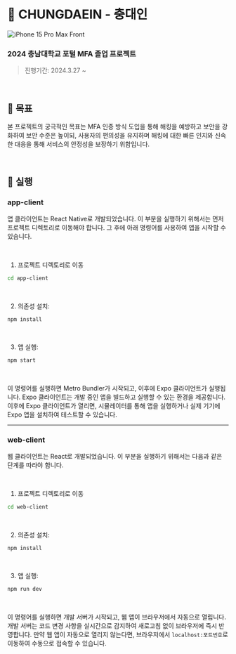 # 🔐 CHUNGDAEIN - 충대인
![iPhone 15 Pro Max Front](https://github.com/CNU-MFA/.github/assets/33623123/e6631833-8bf5-4824-bf23-983b8bd4627c)
### 2024 충남대학교 포털 MFA 졸업 프로젝트
> 진행기간: 2024.3.27 ~

<br />

## 🎯 목표
본 프로젝트의 궁극적인 목표는 MFA 인증 방식 도입을 통해 해킹을 예방하고 보안을 강화하여 보안 수준은 높이되, 사용자의 편의성을 유지하며 해킹에 대한 빠른 인지와 신속한 대응을 통해 서비스의 안정성을 보장하기 위함입니다.

<br />

## 🚀 실행
### app-client
앱 클라이언트는 React Native로 개발되었습니다. 이 부분을 실행하기 위해서는 먼저 프로젝트 디렉토리로 이동해야 합니다. 그 후에 아래 명령어를 사용하여 앱을 시작할 수 있습니다.

<br />

1. 프로젝트 디렉토리로 이동
```bash
cd app-client
```

<br />

2. 의존성 설치:
```bash
npm install
```

<br />

3. 앱 실행:
```bash
npm start
```

<br />

이 명령어를 실행하면 Metro Bundler가 시작되고, 이후에 Expo 클라이언트가 실행됩니다. Expo 클라이언트는 개발 중인 앱을 빌드하고 실행할 수 있는 환경을 제공합니다. 이후에 Expo 클라이언트가 열리면, 시뮬레이터를 통해 앱을 실행하거나 실제 기기에 Expo 앱을 설치하여 테스트할 수 있습니다.

<hr />

### web-client
웹 클라이언트는 React로 개발되었습니다. 이 부분을 실행하기 위해서는 다음과 같은 단계를 따라야 합니다.

<br />

1. 프로젝트 디렉토리로 이동
```bash
cd web-client
```

<br />

2. 의존성 설치:
```bash
npm install
```

<br />

3. 앱 실행:
```bash
npm run dev
```

<br />

이 명령어를 실행하면 개발 서버가 시작되고, 웹 앱이 브라우저에서 자동으로 열립니다. 개발 서버는 코드 변경 사항을 실시간으로 감지하여 새로고침 없이 브라우저에 즉시 반영합니다. 만약 웹 앱이 자동으로 열리지 않는다면, 브라우저에서 `localhost:포트번호`로 이동하여 수동으로 접속할 수 있습니다.
